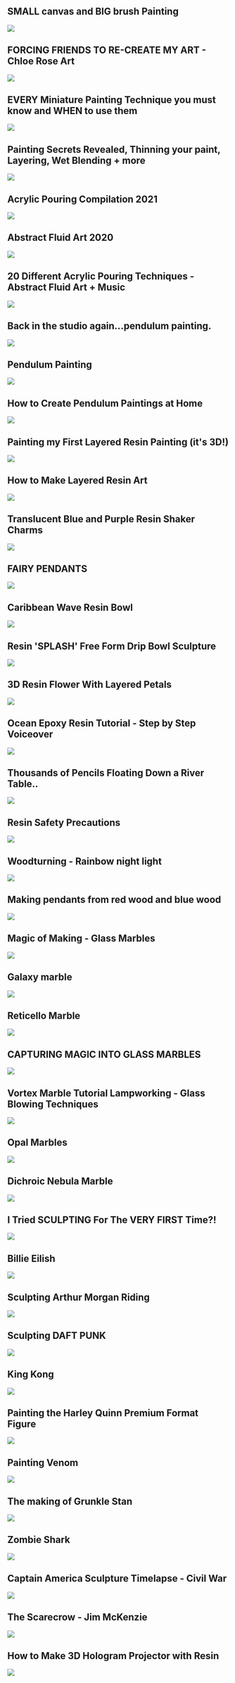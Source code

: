 SMALL canvas and BIG brush Painting
-----------------------------------

[![](/image/yid-k_rwgbvVicE.jpg)](https://www.youtube.com/watch?v=k_rwgbvVicE)

FORCING FRIENDS TO RE-CREATE MY ART - Chloe Rose Art
----------------------------------------------------

[![](/image/yid-_Q1vw4knbAU.jpg)](https://www.youtube.com/watch?v=_Q1vw4knbAU)

EVERY Miniature Painting Technique you must know and WHEN to use them
---------------------------------------------------------------------

[![](/image/yid-bKrvDQf_Gg8.jpg)](https://www.youtube.com/watch?v=bKrvDQf_Gg8)

Painting Secrets Revealed, Thinning your paint, Layering, Wet Blending + more
-----------------------------------------------------------------------------

[![](/image/yid-8oJcj9hbz8A.jpg)](https://www.youtube.com/watch?v=8oJcj9hbz8A)

Acrylic Pouring Compilation 2021
--------------------------------

[![](/image/yid-CNdMFXAZK_A.jpg)](https://www.youtube.com/watch?v=CNdMFXAZK_A)

Abstract Fluid Art 2020
-----------------------

[![](/image/yid-WXa5guVKG04.jpg)](https://www.youtube.com/watch?v=WXa5guVKG04)

20 Different Acrylic Pouring Techniques - Abstract Fluid Art + Music
--------------------------------------------------------------------

[![](/image/yid-9eEZmcjY1Uo.jpg)](https://www.youtube.com/watch?v=9eEZmcjY1Uo)

Back in the studio again...pendulum painting.
---------------------------------------------

[![](/image/yid-QWpp9qdHBNk.jpg)](https://www.youtube.com/watch?v=QWpp9qdHBNk)

Pendulum Painting
-----------------

[![](/image/yid--Jf1L62nWq4.jpg)](https://www.youtube.com/watch?v=-Jf1L62nWq4)

How to Create Pendulum Paintings at Home
----------------------------------------

[![](/image/yid-pJobZnHa7zs.jpg)](https://www.youtube.com/watch?v=pJobZnHa7zs)

Painting my First Layered Resin Painting (it's 3D!)
---------------------------------------------------

[![](/image/yid-glsRHkLHvXs.jpg)](https://www.youtube.com/watch?v=glsRHkLHvXs)

How to Make Layered Resin Art
-----------------------------

[![](/image/yid-nxmP_I9gEvM.jpg)](https://www.youtube.com/watch?v=nxmP_I9gEvM)

Translucent Blue and Purple Resin Shaker Charms
-----------------------------------------------

[![](/image/yid-NPaaZ7zu-nU.jpg)](https://www.youtube.com/watch?v=NPaaZ7zu-nU)

FAIRY PENDANTS
--------------

[![](/image/yid-WSBWH_tA-vY.jpg)](https://www.youtube.com/watch?v=WSBWH_tA-vY)

Caribbean Wave Resin Bowl
-------------------------

[![](/image/yid-E2wtO-GmpqI.jpg)](https://www.youtube.com/watch?v=E2wtO-GmpqI)

Resin 'SPLASH' Free Form Drip Bowl Sculpture
--------------------------------------------

[![](/image/yid-e_j3VuB-uiY.jpg)](https://www.youtube.com/watch?v=e_j3VuB-uiY)

3D Resin Flower With Layered Petals
-----------------------------------

[![](/image/yid-0j5-sQylQhs.jpg)](https://www.youtube.com/watch?v=0j5-sQylQhs)

Ocean Epoxy Resin Tutorial - Step by Step Voiceover
---------------------------------------------------

[![](/image/yid-r0_mbtMzpAE.jpg)](https://www.youtube.com/watch?v=r0_mbtMzpAE)

Thousands of Pencils Floating Down a River Table..
--------------------------------------------------

[![](/image/yid-9tY2GoTHkf8.jpg)](https://www.youtube.com/watch?v=9tY2GoTHkf8)

Resin Safety Precautions
------------------------

[![](/image/yid-zARdMA8NWto.jpg)](https://www.youtube.com/watch?v=zARdMA8NWto)

Woodturning - Rainbow night light
---------------------------------

[![](/image/yid-EN6-1rctQuo.jpg)](https://www.youtube.com/watch?v=EN6-1rctQuo)

Making pendants from red wood and blue wood
-------------------------------------------

[![](/image/yid-IexF15h6NYI.jpg)](https://www.youtube.com/watch?v=IexF15h6NYI)

Magic of Making - Glass Marbles
-------------------------------

[![](/image/yid-1cXy7gxUtbU.jpg)](https://www.youtube.com/watch?v=1cXy7gxUtbU)

Galaxy marble
-------------

[![](/image/yid-s90shHaj75E.jpg)](https://www.youtube.com/watch?v=s90shHaj75E)

Reticello Marble
----------------

[![](/image/yid-Nb--Fktv1_E.jpg)](https://www.youtube.com/watch?v=Nb--Fktv1_E)

CAPTURING MAGIC INTO GLASS MARBLES
----------------------------------

[![](/image/yid-1i_n9ELZwbo.jpg)](https://www.youtube.com/watch?v=1i_n9ELZwbo)

Vortex Marble Tutorial Lampworking - Glass Blowing Techniques
-------------------------------------------------------------

[![](/image/yid-BgzzJzUA_Fc.jpg)](https://www.youtube.com/watch?v=BgzzJzUA_Fc)

Opal Marbles
------------

[![](/image/yid-UU9g4A_A10M.jpg)](https://www.youtube.com/watch?v=UU9g4A_A10M)

Dichroic Nebula Marble
----------------------

[![](/image/yid-c8H_Qu-uuo8.jpg)](https://www.youtube.com/watch?v=c8H_Qu-uuo8)

I Tried SCULPTING For The VERY FIRST Time?!
-------------------------------------------

[![](/image/yid-k8PXeV58llg.jpg)](https://www.youtube.com/watch?v=k8PXeV58llg)

Billie Eilish
-------------

[![](/image/yid-G5CVUJs_W8g.jpg)](https://www.youtube.com/watch?v=G5CVUJs_W8g)

Sculpting Arthur Morgan Riding
------------------------------

[![](/image/yid-2wDuPJcnazk.jpg)](https://www.youtube.com/watch?v=2wDuPJcnazk)

Sculpting DAFT PUNK
-------------------

[![](/image/yid-IvIxLrIspDA.jpg)](https://www.youtube.com/watch?v=IvIxLrIspDA)

King Kong
---------

[![](/image/yid-yuDVitng9hM.jpg)](https://www.youtube.com/watch?v=yuDVitng9hM)

Painting the Harley Quinn Premium Format Figure
-----------------------------------------------

[![](/image/yid-8Wn3uBKeeZw.jpg)](https://www.youtube.com/watch?v=8Wn3uBKeeZw)

Painting Venom
--------------

[![](/image/yid-MrFbu3FyTc4.jpg)](https://www.youtube.com/watch?v=MrFbu3FyTc4)

The making of Grunkle Stan
--------------------------

[![](/image/yid-OB63nCcartY.jpg)](https://www.youtube.com/watch?v=OB63nCcartY)

Zombie Shark
------------

[![](/image/yid-Df5vGAcaWDA.jpg)](https://www.youtube.com/watch?v=Df5vGAcaWDA)

Captain America Sculpture Timelapse - Civil War
-----------------------------------------------

[![](/image/yid-U8Y6gRG9EYI.jpg)](https://www.youtube.com/watch?v=U8Y6gRG9EYI)

The Scarecrow - Jim McKenzie
----------------------------

[![](/image/yid-o0N-UIp-Cnw.jpg)](https://www.youtube.com/watch?v=o0N-UIp-Cnw)

How to Make 3D Hologram Projector with Resin
--------------------------------------------

[![](/image/yid-qNceVquu02o.jpg)](https://www.youtube.com/watch?v=qNceVquu02o)